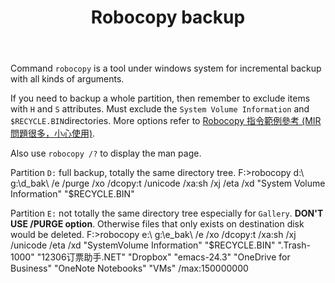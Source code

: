 ﻿---
layout: post
title: Robocopy backup
---
Command `robocopy` is a tool under windows system for incremental backup with all kinds of arguments.

If you need to backup a whole partition, then remember to exclude items with `H` and `S` attributes. Must exclude the `System Volume Information` and `$RECYCLE.BIN`directories. More options refer to [Robocopy 指令範例參考 (MIR問題很多，小心使用)](http://basuya.blogspot.tw/2009/12/robocopy.html).

Also use `robocopy /?` to display the man page.

Partition `D:` full backup, totally the same directory tree.
F:\>robocopy d:\ g:\d_bak\ /e /purge /xo /dcopy:t /unicode /xa:sh /xj /eta /xd "System Volume Information" "$RECYCLE.BIN"

Partition `E:` not totally the same directory tree especially for `Gallery`. **DON'T USE /PURGE option**. Otherwise files that only exists on destination disk would be deleted.
F:\>robocopy e:\ g:\e_bak\ /e /xo /dcopy:t /xa:sh /xj /unicode /eta /xd "SystemVolume Information" "$RECYCLE.BIN" ".Trash-1000" "12306订票助手.NET" "Dropbox" "emacs-24.3" "OneDrive for Business" "OneNote Notebooks" "VMs" /max:150000000

